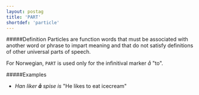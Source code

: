 ```yaml
---
layout: postag
title: 'PART'
shortdef: 'particle'
---
```

#####Definition
Particles are function words that must be associated with another word or phrase to impart meaning and that do not satisfy definitions of other universal parts of speech.

For Norwegian, `PART` is used only for the infinitival marker *å* "to".

#####Examples
* _Han liker <b>å</b> spise is_ "He likes to eat icecream"
<!-- Interlanguage links updated Út zář 29 20:31:29 CEST 2020 -->
